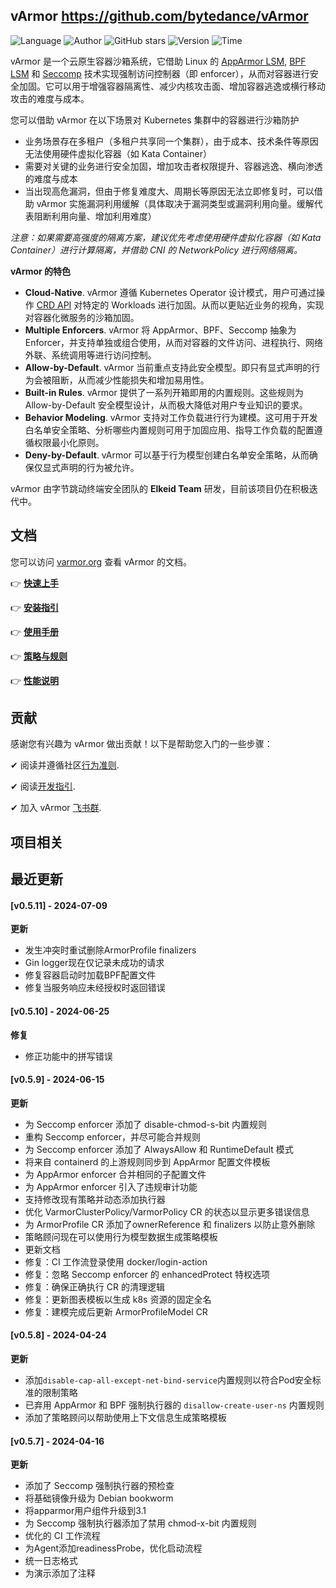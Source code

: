 ## vArmor <https://github.com/bytedance/vArmor>
<!--auto_detail_badge_begin_0b490ffb61b26b45de3ea5d7dd8a582e-->
![Language](https://img.shields.io/badge/Language-Golang-blue)
![Author](https://img.shields.io/badge/Author-bytedance-orange)
![GitHub stars](https://img.shields.io/github/stars/bytedance/vArmor.svg?style=flat&logo=github)
![Version](https://img.shields.io/badge/Version-V0.5.11-red)
![Time](https://img.shields.io/badge/Join-20230831-green)
<!--auto_detail_badge_end_fef74f2d7ea73fcc43ff78e05b1e7451-->

vArmor 是一个云原生容器沙箱系统，它借助 Linux 的 [AppArmor LSM](https://en.wikipedia.org/wiki/AppArmor), [BPF LSM](https://docs.kernel.org/bpf/prog_lsm.html) 和 [Seccomp](https://en.wikipedia.org/wiki/Seccomp) 技术实现强制访问控制器（即 enforcer），从而对容器进行安全加固。它可以用于增强容器隔离性、减少内核攻击面、增加容器逃逸或横行移动攻击的难度与成本。

您可以借助 vArmor 在以下场景对 Kubernetes 集群中的容器进行沙箱防护
* 业务场景存在多租户（多租户共享同一个集群），由于成本、技术条件等原因无法使用硬件虚拟化容器（如 Kata Container）
* 需要对关键的业务进行安全加固，增加攻击者权限提升、容器逃逸、横向渗透的难度与成本
* 当出现高危漏洞，但由于修复难度大、周期长等原因无法立即修复时，可以借助 vArmor 实施漏洞利用缓解（具体取决于漏洞类型或漏洞利用向量。缓解代表阻断利用向量、增加利用难度）

*注意：如果需要高强度的隔离方案，建议优先考虑使用硬件虚拟化容器（如 Kata Container）进行计算隔离，并借助 CNI 的 NetworkPolicy 进行网络隔离。*

**vArmor 的特色**
* **Cloud-Native**. vArmor 遵循 Kubernetes Operator 设计模式，用户可通过操作 [CRD API](https://kubernetes.io/docs/concepts/extend-kubernetes/api-extension/custom-resources/) 对特定的 Workloads 进行加固。从而以更贴近业务的视角，实现对容器化微服务的沙箱加固。
* **Multiple Enforcers**. vArmor 将 AppArmor、BPF、Seccomp 抽象为 Enforcer，并支持单独或组合使用，从而对容器的文件访问、进程执行、网络外联、系统调用等进行访问控制。
* **Allow-by-Default**. vArmor 当前重点支持此安全模型。即只有显式声明的行为会被阻断，从而减少性能损失和增加易用性。
* **Built-in Rules**. vArmor 提供了一系列开箱即用的内置规则。这些规则为 Allow-by-Default 安全模型设计，从而极大降低对用户专业知识的要求。
* **Behavior Modeling**. vArmor 支持对工作负载进行行为建模。这可用于开发白名单安全策略、分析哪些内置规则可用于加固应用、指导工作负载的配置遵循权限最小化原则。
* **Deny-by-Default**. vArmor 可以基于行为模型创建白名单安全策略，从而确保仅显式声明的行为被允许。

vArmor 由字节跳动终端安全团队的 **Elkeid Team** 研发，目前该项目仍在积极迭代中。


## 文档
您可以访问 [varmor.org](https://varmor.org) 查看 vArmor 的文档。

👉 **[快速上手](https://www.varmor.org/docs/introduction#quick-start)**

👉 **[安装指引](https://www.varmor.org/docs/getting_started/installation)**

👉 **[使用手册](https://www.varmor.org/docs/getting_started/usage_instructions)**

👉 **[策略与规则](https://www.varmor.org/docs/guides/policies_and_rules)**

👉 **[性能说明](https://www.varmor.org/docs/guides/performance)**


## 贡献
感谢您有兴趣为 vArmor 做出贡献！以下是帮助您入门的一些步骤：

✔ 阅读并遵循社区[行为准则](https://github.com/bytedance/vArmor/blob/main/CODE_OF_CONDUCT.md).

✔ 阅读[开发指引](https://github.com/bytedance/vArmor/blob/main/docs/development_guide.md).

✔ 加入 vArmor [飞书群](https://applink.larkoffice.com/client/chat/chatter/add_by_link?link_token=ae5pfb2d-f8a4-4f0b-b12e-15f24fdaeb24&qr_code=true).

<!--auto_detail_active_begin_e1c6fb434b6f0baf6912c7a1934f772b-->
## 项目相关


## 最近更新

#### [v0.5.11] - 2024-07-09

**更新**  
- 发生冲突时重试删除ArmorProfile finalizers  
- Gin logger现在仅记录未成功的请求  
- 修复容器启动时加载BPF配置文件  
- 修复当服务响应未经授权时返回错误

#### [v0.5.10] - 2024-06-25

**修复**  
- 修正功能中的拼写错误

#### [v0.5.9] - 2024-06-15

**更新**  
- 为 Seccomp enforcer 添加了 disable-chmod-s-bit 内置规则  
- 重构 Seccomp enforcer，并尽可能合并规则  
- 为 Seccomp enforcer 添加了 AlwaysAllow 和 RuntimeDefault 模式  
- 将来自 containerd 的上游规则同步到 AppArmor 配置文件模板  
- 为 AppArmor enforcer 合并相同的子配置文件  
- 为 AppArmor enforcer 引入了违规审计功能  
- 支持修改现有策略并动态添加执行器  
- 优化 VarmorClusterPolicy/VarmorPolicy CR 的状态以显示更多错误信息  
- 为 ArmorProfile CR 添加了ownerReference 和 finalizers 以防止意外删除  
- 策略顾问现在可以使用行为模型数据生成策略模板  
- 更新文档  
- 修复：CI 工作流登录使用 docker/login-action  
- 修复：忽略 Seccomp enforcer 的 enhancedProtect 特权选项  
- 修复：确保正确执行 CR 的清理逻辑  
- 修复：更新图表模板以生成 k8s 资源的固定全名  
- 修复：建模完成后更新 ArmorProfileModel CR

#### [v0.5.8] - 2024-04-24

**更新**  
- 添加`disable-cap-all-except-net-bind-service`内置规则以符合Pod安全标准的限制策略  
- 已弃用 AppArmor 和 BPF 强制执行器的 `disallow-create-user-ns` 内置规则  
- 添加了策略顾问以帮助使用上下文信息生成策略模板

#### [v0.5.7] - 2024-04-16

**更新**  
- 添加了 Seccomp 强制执行器的预检查  
- 将基础镜像升级为 Debian bookworm  
- 将apparmor用户组件升级到3.1  
- 为 Seccomp 强制执行器添加了禁用 chmod-x-bit 内置规则  
- 优化的 CI 工作流程  
- 为Agent添加readinessProbe，优化启动流程  
- 统一日志格式  
- 为演示添加了注释

<!--auto_detail_active_end_f9cf7911015e9913b7e691a7a5878527-->
